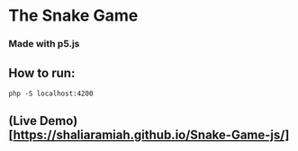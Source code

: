 # The Snake Game 

### Made with p5.js

## How to run:

`php -S localhost:4200`

## (Live Demo) [https://shaliaramiah.github.io/Snake-Game-js/]


